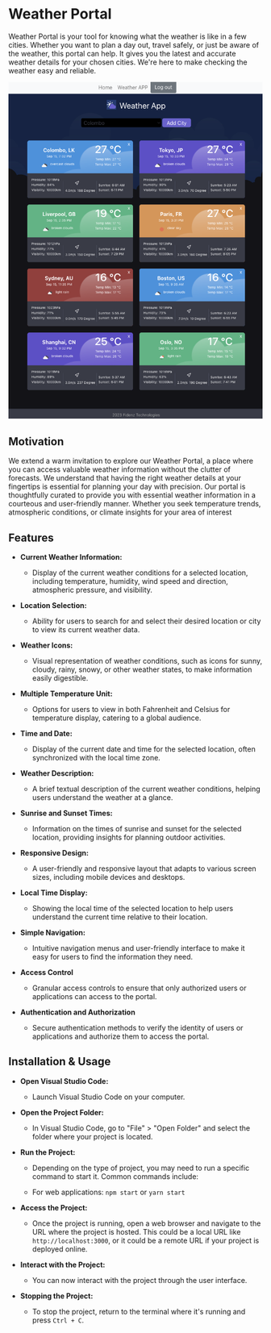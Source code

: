 # Weather Portal

Weather Portal is your tool for knowing what the weather is like in a few cities. Whether you want to plan a day out, travel safely, or just be aware of the weather, this portal can help. It gives you the latest and accurate weather details for your chosen cities. We're here to make checking the weather easy and reliable.

![Image of the Weather Portal on phone, tablet and desktop](https://github.com/Sameera1920/Weather-Portal/blob/master/public/latest.png)

## Motivation

We extend a warm invitation to explore our Weather Portal, a place where you can access valuable weather information without the clutter of forecasts. We understand that having the right weather details at your fingertips is essential for planning your day with precision. Our portal is thoughtfully curated to provide you with essential weather information in a courteous and user-friendly manner. Whether you seek temperature trends, atmospheric conditions, or climate insights for your area of interest

## Features

- **Current Weather Information:**

  - Display of the current weather conditions for a selected location, including temperature, humidity, wind speed and direction, atmospheric pressure, and visibility.

- **Location Selection:**

  - Ability for users to search for and select their desired location or city to view its current weather data.

- **Weather Icons:**

  - Visual representation of weather conditions, such as icons for sunny, cloudy, rainy, snowy, or other weather states, to make information easily digestible.

- **Multiple Temperature Unit:**

  - Options for users to view in both Fahrenheit and Celsius for temperature display, catering to a global audience.

- **Time and Date:**

  - Display of the current date and time for the selected location, often synchronized with the local time zone.

- **Weather Description:**

  - A brief textual description of the current weather conditions, helping users understand the weather at a glance.

- **Sunrise and Sunset Times:**

  - Information on the times of sunrise and sunset for the selected location, providing insights for planning outdoor activities.

- **Responsive Design:**

  - A user-friendly and responsive layout that adapts to various screen sizes, including mobile devices and desktops.

- **Local Time Display:**

  - Showing the local time of the selected location to help users understand the current time relative to their location.

- **Simple Navigation:**

  - Intuitive navigation menus and user-friendly interface to make it easy for users to find the information they need.

- **Access Control**

  - Granular access controls to ensure that only authorized users or applications can access to the portal.

- **Authentication and Authorization**

  - Secure authentication methods to verify the identity of users or applications and authorize them to access the portal.

## Installation & Usage

- **Open Visual Studio Code:**

  - Launch Visual Studio Code on your computer.

- **Open the Project Folder:**

  - In Visual Studio Code, go to "File" > "Open Folder" and select the folder where your project is located.

- **Run the Project:**

  - Depending on the type of project, you may need to run a specific command to start it. Common commands include:

  - For web applications: `npm start` or `yarn start`

- **Access the Project:**

  - Once the project is running, open a web browser and navigate to the URL where the project is hosted. This could be a local URL like `http://localhost:3000`, or it could be a remote URL if your project is deployed online.

- **Interact with the Project:**

  - You can now interact with the project through the user interface.

- **Stopping the Project:**

  - To stop the project, return to the terminal where it's running and press `Ctrl + C`.
